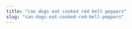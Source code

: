```yaml
---
title: "can dogs eat cooked red bell peppers"
slug: "can-dogs-eat-cooked-red-bell-peppers"
---
```


